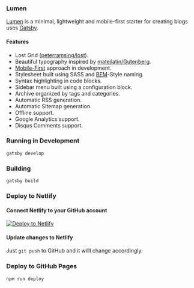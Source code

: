 
### Lumen

[Lumen](https://github.com/alxshelepenok/gatsby-starter-lumen) is a minimal, lightweight and mobile-first starter for creating blogs uses [Gatsby](https://github.com/gatsbyjs/gatsby).

#### Features
+ Lost Grid ([peterramsing/lost](https://github.com/peterramsing/lost)).
+ Beautiful typography inspired by [matejlatin/Gutenberg](https://github.com/matejlatin/Gutenberg).
+ [Mobile-First](https://medium.com/@mrmrs_/mobile-first-css-48bc4cc3f60f) approach in development.
+ Stylesheet built using SASS and [BEM](http://getbem.com/naming/)-Style naming.
+ Syntax highlighting in code blocks.
+ Sidebar menu built using a configuration block.
+ Archive organized by tags and categories.
+ Automatic RSS generation.
+ Automatic Sitemap generation.
+ Offline support.
+ Google Analytics support.
+ Disqus Comments support.

### Running in Development
`gatsby develop`

### Building
`gatsby build`

### Deploy to Netlify 

#### Connect Netlify to your GitHub account

<a href="https://app.netlify.com/start/deploy?repository=https://github.com/grimmer0125/gatsby-blog" target="_blank"><img src="https://www.netlify.com/img/deploy/button.svg" alt="Deploy to Netlify"></a>

#### Update changes to Netlify 

Just `git push` to GitHub and it willl change accordingly.

### Deploy to GitHub Pages

`npm run deploy`
